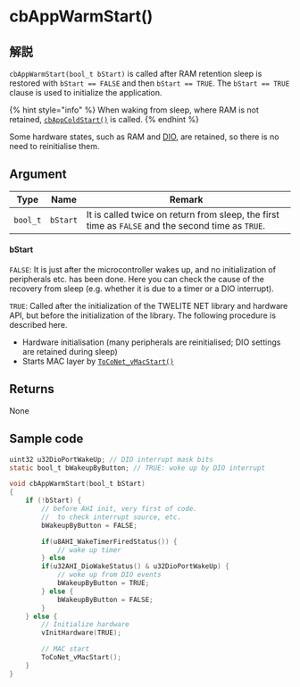 # cbAppWarmStart()

## 解説

`cbAppWarmStart(bool_t bStart)` is called after RAM retention sleep is restored with `bStart == FALSE` and then `bStart == TRUE`. The `bStart == TRUE` clause is used to initialize the application.

{% hint style="info" %}
When waking from sleep, where RAM is not retained, [`cbAppColdStart()`](cbappcoldstart.md) is called.
{% endhint %}

Some hardware states, such as RAM and [DIO](../../hw-api-ref/perifuraru/dio.md), are retained, so there is no need to reinitialise them.

## Argument

| Type     | Name     | Remark                                                                                            |
| -------- | -------- | ------------------------------------------------------------------------------------------------- |
| `bool_t` | `bStart` | It is called twice on return from sleep, the first time as `FALSE` and the second time as `TRUE`. |

#### bStart

`FALSE`: It is just after the microcontroller wakes up, and no initialization of peripherals etc. has been done. Here you can check the cause of the recovery from sleep (e.g. whether it is due to a timer or a DIO interrupt).

`TRUE`: Called after the initialization of the TWELITE NET library and hardware API, but before the initialization of the library. The following procedure is described here.

* Hardware initialisation (many peripherals are reinitialised; DIO settings are retained during sleep)
* Starts MAC layer by [`ToCoNet_vMacStart()`](../twelite-net-guan-shu/toconet_vmacstart.md) 

## Returns

None

## Sample code

```c
uint32 u32DioPortWakeUp; // DIO interrupt mask bits 
static bool_t bWakeupByButton; // TRUE: woke up by DIO interrupt

void cbAppWarmStart(bool_t bStart)
{
	if (!bStart) {
		// before AHI init, very first of code.
		//  to check interrupt source, etc.
		bWakeupByButton = FALSE;

		if(u8AHI_WakeTimerFiredStatus()) {
			// wake up timer
		} else
		if(u32AHI_DioWakeStatus() & u32DioPortWakeUp) {
			// woke up from DIO events
			bWakeupByButton = TRUE;
		} else {
			bWakeupByButton = FALSE;
		}
	} else {
		// Initialize hardware
		vInitHardware(TRUE);

		// MAC start
		ToCoNet_vMacStart();
	}
}
```

